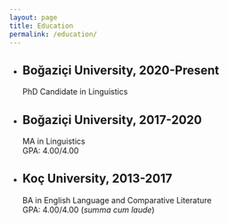 ```yaml
---
layout: page
title: Education
permalink: /education/
---
```


- ## Boğaziçi University, 2020-Present
  PhD Candidate in Linguistics
- ## Boğaziçi University, 2017-2020 
  MA in Linguistics   
  GPA: 4.00/4.00
- ## Koç University, 2013-2017
  BA in English Language and Comparative Literature  
  GPA: 4.00/4.00 (_summa cum laude_)


